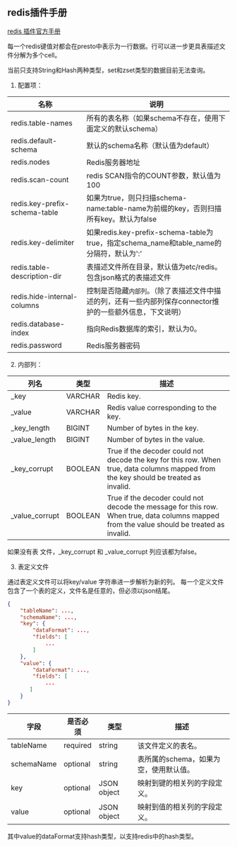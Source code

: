 ## redis插件手册

[redis 插件官方手册](https://prestodb.io/docs/current/connector/redis.html)

每一个redis键值对都会在presto中表示为一行数据。行可以进一步更具表描述文件分解为多个cell。

当前只支持String和Hash两种类型，set和zset类型的数据目前无法查询。

1. 配置项：

名称 | 说明
---|---
redis.table-names | 所有的表名称（如果schema不存在，使用下面定义的默认schema）
redis.default-schema |	默认的schema名称（默认值为default）
redis.nodes |	Redis服务器地址
redis.scan-count |	redis SCAN指令的COUNT参数，默认值为100
redis.key-prefix-schema-table |	如果为true，则只扫描schema-name:table-name为前缀的key，否则扫描所有key。默认为false
redis.key-delimiter |	如果redis.key-prefix-schema-table为true，指定schema_name和table_name的分隔符，默认为':'
redis.table-description-dir | 表描述文件所在目录，默认值为etc/redis。包含json格式的表描述文件
redis.hide-internal-columns | 控制是否隐藏`内部列`。（除了表描述文件中描述的列，还有一些内部列保存connector维护的一些额外信息，下文说明）
redis.database-index |	指向Redis数据库的索引，默认为0。
redis.password |	Redis服务器密码


2. 内部列：


列名 | 类型 | 描述
--|--|--
_key | VARCHAR |	Redis key.
_value |	VARCHAR |	Redis value corresponding to the key.
_key_length |	BIGINT |	Number of bytes in the key.
_value_length |	BIGINT |	Number of bytes in the value.
_key_corrupt |	BOOLEAN |	True if the decoder could not decode the key for this row. When true, data columns mapped from the key should be treated as invalid.
_value_corrupt |	BOOLEAN |	True if the decoder could not decode the message for this row. When true, data columns mapped from the value should be treated as invalid.

如果没有表
文件，_key_corrupt 和 _value_corrupt 列应该都为false。

3. 表定义文件

通过表定义文件可以将key/value 字符串进一步解析为新的列。
每一个定义文件包含了一个表的定义，文件名是任意的，但必须以json结尾。

```json
{
    "tableName": ...,
    "schemaName": ...,
    "key": {
        "dataFormat": ...,
        "fields": [
            ...
        ]
    },
    "value": {
        "dataFormat": ...,
        "fields": [
            ...
       ]
    }
}
```

字段 |是否必须 |	类型 |	描述
--|--|--|--
tableName |	required |	string | 该文件定义的表名。
schemaName |	optional |	string | 表所属的schema，如果为空，使用默认值。
key |	optional |	JSON object |	映射到键的相关列的字段定义。
value |	optional |	JSON object |	映射到值的相关列的字段定义。

其中value的dataFormat支持hash类型，以支持redis中的hash类型。
